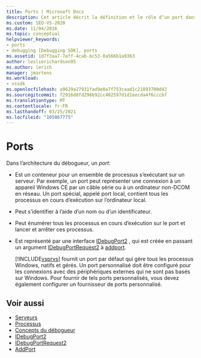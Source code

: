 ```yaml
---
title: Ports | Microsoft Docs
description: Cet article décrit la définition et le rôle d’un port dans l’architecture du débogueur dans Visual Studio.
ms.custom: SEO-VS-2020
ms.date: 11/04/2016
ms.topic: conceptual
helpviewer_keywords:
- ports
- debugging [Debugging SDK], ports
ms.assetid: 1d7f3aa7-7eff-4cab-bc53-0a566b1a9363
author: leslierichardson95
ms.author: lerich
manager: jmartens
ms.workload:
- vssdk
ms.openlocfilehash: a9629a27931fad9e0a7f753caad1c21893700d42
ms.sourcegitcommit: f2916d8fd296b92cc402597d1d1eecda4f6cccbf
ms.translationtype: MT
ms.contentlocale: fr-FR
ms.lasthandoff: 03/25/2021
ms.locfileid: "105067775"
---
```

# <a name="ports"></a>Ports
Dans l’architecture du débogueur, un *port*:

- Est un conteneur pour un ensemble de processus s’exécutant sur un serveur. Par exemple, un port peut représenter une connexion à un appareil Windows CE par un câble série ou à un ordinateur non-DCOM en réseau. Un port spécial, appelé port local, contient tous les processus en cours d’exécution sur l’ordinateur local.

- Peut s’identifier à l’aide d’un nom ou d’un identificateur.

- Peut énumérer tous les processus en cours d’exécution sur le port et lancer et arrêter ces processus.

- Est représenté par une interface [IDebugPort2](../../extensibility/debugger/reference/idebugport2.md) , qui est créée en passant un argument [IDebugPortRequest2](../../extensibility/debugger/reference/idebugportrequest2.md) à [addport](../../extensibility/debugger/reference/idebugportsupplier2-addport.md).

  [!INCLUDE[vsprvs](../../code-quality/includes/vsprvs_md.md)] fournit un port par défaut qui gère tous les processus Windows, natifs et gérés. Un port personnalisé doit être configuré pour les connexions avec des périphériques externes qui ne sont pas basés sur Windows. Pour fournir de tels ports personnalisés, vous devez également configurer un fournisseur de ports personnalisé.

## <a name="see-also"></a>Voir aussi
- [Serveurs](../../extensibility/debugger/servers-visual-studio-sdk.md)
- [Processus](../../extensibility/debugger/processes.md)
- [Concepts du débogueur](../../extensibility/debugger/debugger-concepts.md)
- [IDebugPort2](../../extensibility/debugger/reference/idebugport2.md)
- [IDebugPortRequest2](../../extensibility/debugger/reference/idebugportrequest2.md)
- [AddPort](../../extensibility/debugger/reference/idebugportsupplier2-addport.md)
